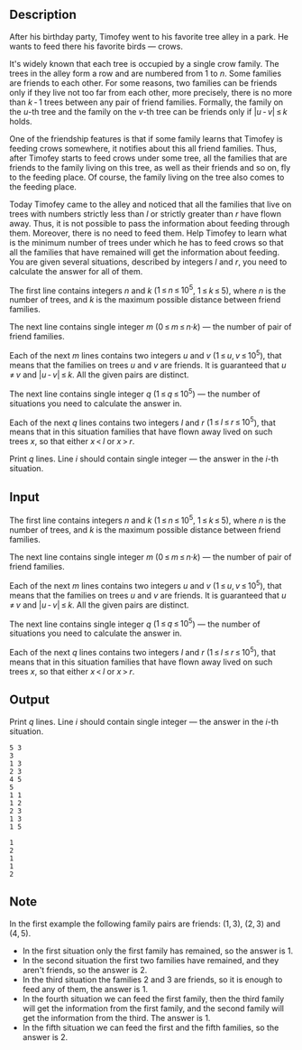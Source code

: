 ## Description

<div><p>After his birthday party, Timofey went to his favorite tree alley in a park. He wants to feed there his favorite birds&nbsp;— crows.</p><p>It's widely known that each tree is occupied by a single crow family. The trees in the alley form a row and are numbered from <span class="tex-span">1</span> to <span class="tex-span"><i>n</i></span>. Some families are friends to each other. For some reasons, two families can be friends only if they live not too far from each other, more precisely, there is no more than <span class="tex-span"><i>k</i> - 1</span> trees between any pair of friend families. Formally, the family on the <span class="tex-span"><i>u</i></span>-th tree and the family on the <span class="tex-span"><i>v</i></span>-th tree can be friends only if <span class="tex-span">|<i>u</i> - <i>v</i>| ≤ <i>k</i></span> holds.</p><p>One of the friendship features is that if some family learns that Timofey is feeding crows somewhere, it notifies about this all friend families. Thus, after Timofey starts to feed crows under some tree, all the families that are friends to the family living on this tree, as well as their friends and so on, fly to the feeding place. Of course, the family living on the tree also comes to the feeding place.</p><p>Today Timofey came to the alley and noticed that all the families that live on trees with numbers strictly less than <span class="tex-span"><i>l</i></span> or strictly greater than <span class="tex-span"><i>r</i></span> have flown away. Thus, it is not possible to pass the information about feeding through them. Moreover, there is no need to feed them. Help Timofey to learn what is the minimum number of trees under which he has to feed crows so that all the families that have remained will get the information about feeding. You are given several situations, described by integers <span class="tex-span"><i>l</i></span> and <span class="tex-span"><i>r</i></span>, you need to calculate the answer for all of them.</p></div><div class="input-specification"><p>The first line contains integers <span class="tex-span"><i>n</i></span> and <span class="tex-span"><i>k</i></span> (<span class="tex-span">1 ≤ <i>n</i> ≤ 10<sup class="upper-index">5</sup></span>, <span class="tex-span">1 ≤ <i>k</i> ≤ 5</span>), where <span class="tex-span"><i>n</i></span> is the number of trees, and <span class="tex-span"><i>k</i></span> is the maximum possible distance between friend families.</p><p>The next line contains single integer <span class="tex-span"><i>m</i></span> (<span class="tex-span">0 ≤ <i>m</i> ≤ <i>n</i>·<i>k</i></span>)&nbsp;— the number of pair of friend families. </p><p>Each of the next <span class="tex-span"><i>m</i></span> lines contains two integers <span class="tex-span"><i>u</i></span> and <span class="tex-span"><i>v</i></span> (<span class="tex-span">1 ≤ <i>u</i>, <i>v</i> ≤ 10<sup class="upper-index">5</sup></span>), that means that the families on trees <span class="tex-span"><i>u</i></span> and <span class="tex-span"><i>v</i></span> are friends. It is guaranteed that <span class="tex-span"><i>u</i> ≠ <i>v</i></span> and <span class="tex-span">|<i>u</i> - <i>v</i>| ≤ <i>k</i></span>. All the given pairs are distinct.</p><p>The next line contains single integer <span class="tex-span"><i>q</i></span> (<span class="tex-span">1 ≤ <i>q</i> ≤ 10<sup class="upper-index">5</sup></span>)&nbsp;— the number of situations you need to calculate the answer in.</p><p>Each of the next <span class="tex-span"><i>q</i></span> lines contains two integers <span class="tex-span"><i>l</i></span> and <span class="tex-span"><i>r</i></span> (<span class="tex-span">1 ≤ <i>l</i> ≤ <i>r</i> ≤ 10<sup class="upper-index">5</sup></span>), that means that in this situation families that have flown away lived on such trees <span class="tex-span"><i>x</i></span>, so that either <span class="tex-span"><i>x</i> &lt; <i>l</i></span> or <span class="tex-span"><i>x</i> &gt; <i>r</i></span>.</p></div><div class="output-specification"><p>Print <span class="tex-span"><i>q</i></span> lines. Line <span class="tex-span"><i>i</i></span> should contain single integer&nbsp;— the answer in the <span class="tex-span"><i>i</i></span>-th situation.</p></div>

## Input

<p>The first line contains integers <span class="tex-span"><i>n</i></span> and <span class="tex-span"><i>k</i></span> (<span class="tex-span">1 ≤ <i>n</i> ≤ 10<sup class="upper-index">5</sup></span>, <span class="tex-span">1 ≤ <i>k</i> ≤ 5</span>), where <span class="tex-span"><i>n</i></span> is the number of trees, and <span class="tex-span"><i>k</i></span> is the maximum possible distance between friend families.</p><p>The next line contains single integer <span class="tex-span"><i>m</i></span> (<span class="tex-span">0 ≤ <i>m</i> ≤ <i>n</i>·<i>k</i></span>)&nbsp;— the number of pair of friend families. </p><p>Each of the next <span class="tex-span"><i>m</i></span> lines contains two integers <span class="tex-span"><i>u</i></span> and <span class="tex-span"><i>v</i></span> (<span class="tex-span">1 ≤ <i>u</i>, <i>v</i> ≤ 10<sup class="upper-index">5</sup></span>), that means that the families on trees <span class="tex-span"><i>u</i></span> and <span class="tex-span"><i>v</i></span> are friends. It is guaranteed that <span class="tex-span"><i>u</i> ≠ <i>v</i></span> and <span class="tex-span">|<i>u</i> - <i>v</i>| ≤ <i>k</i></span>. All the given pairs are distinct.</p><p>The next line contains single integer <span class="tex-span"><i>q</i></span> (<span class="tex-span">1 ≤ <i>q</i> ≤ 10<sup class="upper-index">5</sup></span>)&nbsp;— the number of situations you need to calculate the answer in.</p><p>Each of the next <span class="tex-span"><i>q</i></span> lines contains two integers <span class="tex-span"><i>l</i></span> and <span class="tex-span"><i>r</i></span> (<span class="tex-span">1 ≤ <i>l</i> ≤ <i>r</i> ≤ 10<sup class="upper-index">5</sup></span>), that means that in this situation families that have flown away lived on such trees <span class="tex-span"><i>x</i></span>, so that either <span class="tex-span"><i>x</i> &lt; <i>l</i></span> or <span class="tex-span"><i>x</i> &gt; <i>r</i></span>.</p>

## Output

<p>Print <span class="tex-span"><i>q</i></span> lines. Line <span class="tex-span"><i>i</i></span> should contain single integer&nbsp;— the answer in the <span class="tex-span"><i>i</i></span>-th situation.</p>





```input1
5 3
3
1 3
2 3
4 5
5
1 1
1 2
2 3
1 3
1 5

```




```output1
1
2
1
1
2

```



## Note

<p>In the first example the following family pairs are friends: <span class="tex-span">(1, 3)</span>, <span class="tex-span">(2, 3)</span> and <span class="tex-span">(4, 5)</span>.</p><ul> <li> In the first situation only the first family has remained, so the answer is <span class="tex-span">1</span>. </li><li> In the second situation the first two families have remained, and they aren't friends, so the answer is <span class="tex-span">2</span>. </li><li> In the third situation the families <span class="tex-span">2</span> and <span class="tex-span">3</span> are friends, so it is enough to feed any of them, the answer is <span class="tex-span">1</span>. </li><li> In the fourth situation we can feed the first family, then the third family will get the information from the first family, and the second family will get the information from the third. The answer is <span class="tex-span">1</span>. </li><li> In the fifth situation we can feed the first and the fifth families, so the answer is <span class="tex-span">2</span>. </li></ul>
